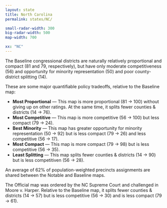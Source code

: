 ```yaml
---
layout: state
title: North Carolina
permalink: states/NC/

small-radar-width: 300
big-radar-width: 500
map-width: 700

xx: "NC"
---
```


The Baseline congressional districts are naturally relatively proportional and compact (81 and 79, respectively),
but have only moderate competitiveness (56) and opportunity for minority representation (50) and poor county-district splitting (14).

These are some major quantifiable policy tradeoffs, relative to the Baseline map:

-   **Most Proportional** &#8212; This map is more proportional (81 &#x2192; 100) 
    without giving up on other ratings.
    At the same time, it splits fewer counties &amp; districts (14 &#x2192; 76).
-   **Most Competitive** &#8212; This map is more competitive (56 &#x2192; 100) 
    but less compact (79 &#x2192; 24).
-   **Best Minority** &#8212; This map has greater opportunity for minority representation (50 &#x2192; 92) 
    but is less compact (79 &#x2192; 26) and less competitive (56 &#x2192; 17).
-   **Most Compact** &#8212; This map is more compact (79 &#x2192; 98) 
    but is less competitive (56 &#x2192; 35).
-   **Least Splitting** &#8212; This map splits fewer counties &amp; districts (14 &#x2192; 90) 
    but is less competitiven (56 &#x2192; 28).

An average of 62% of population-weighted precincts assignments are shared between the Notable and Baseline maps.

The Official map was ordered by the NC Supreme Court and challenged in Moore v. Harper.
Relative to the Baseline map, it splits fewer counties &amp; districts (14 &#x2192; 57)
but is less competitive (56 &#x2192; 30) and is less compact (79 &#x2192; 61). 